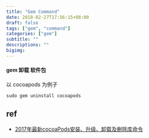 ```yaml
---
title: "Gem Command"
date: 2018-02-27T17:56:15+08:00
draft: false
tags: ["gem", "command"]
categories: ["gem"]
subtitle: ""
descriptions: ""
bigimg:
---
```



#### gem 卸载 软件包

以 cocoapods 为例子

```
sudo gem uninstall cocoapods 
```

## ref

- [2017年最新cocoaPods安装、升级、卸载及删除库命令](http://blog.csdn.net/wjiabin/article/details/52176220) 
